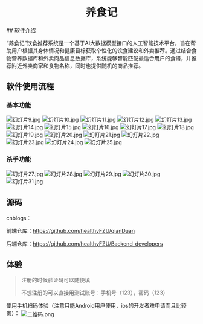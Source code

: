 <h1 style="text-align: center;">养食记</h1>
## 软件介绍

“养食记”饮食推荐系统是一个基于AI大数据模型接口的人工智能技术平台，旨在帮助用户根据其身体情况和健康目标获取个性化的饮食建议和外卖推荐。通过结合食物营养数据库和外卖商品信息数据库，系统能够智能匹配最适合用户的食谱，并推荐附近外卖商家和食物名称，同时也提供随机的商品推荐。

## 软件使用流程

### 基本功能
<img align="center" src="image/幻灯片9.jpg" alt="幻灯片9.jpg"/>
<img align="center" src="image/幻灯片10.jpg" alt="幻灯片10.jpg"/>
<img align="center" src="image/幻灯片11.jpg" alt="幻灯片11.jpg"/>
<img align="center" src="image/幻灯片12.jpg" alt="幻灯片12.jpg"/>
<img align="center" src="image/幻灯片13.jpg" alt="幻灯片13.jpg"/>
<img align="center" src="image/幻灯片14.jpg" alt="幻灯片14.jpg"/>
<img align="center" src="image/幻灯片15.jpg" alt="幻灯片15.jpg"/>
<img align="center" src="image/幻灯片16.jpg" alt="幻灯片16.jpg"/>
<img align="center" src="image/幻灯片17.jpg" alt="幻灯片17.jpg"/>
<img align="center" src="image/幻灯片18.jpg" alt="幻灯片18.jpg"/>
<img align="center" src="image/幻灯片19.jpg" alt="幻灯片19.jpg"/>
<img align="center" src="image/幻灯片20.jpg" alt="幻灯片20.jpg"/>
<img align="center" src="image/幻灯片21.jpg" alt="幻灯片21.jpg"/>
<img align="center" src="image/幻灯片22.jpg" alt="幻灯片22.jpg"/>
<img align="center" src="image/幻灯片23.jpg" alt="幻灯片23.jpg"/>
<img align="center" src="image/幻灯片24.jpg" alt="幻灯片24.jpg"/>
<img align="center" src="image/幻灯片25.jpg" alt="幻灯片25.jpg"/>

### 杀手功能
<img align="center" src="image/幻灯片27.jpg" alt="幻灯片27.jpg"/>
<img align="center" src="image/幻灯片28.jpg" alt="幻灯片28.jpg"/>
<img align="center" src="image/幻灯片29.jpg" alt="幻灯片29.jpg"/>
<img align="center" src="image/幻灯片30.jpg" alt="幻灯片30.jpg"/>
<img align="center" src="image/幻灯片31.jpg" alt="幻灯片31.jpg"/>

## 源码

cnblogs：

前端仓库：https://github.com/healthyFZU/qianDuan

后端仓库：https://github.com/healthyFZU/Backend_developers

## 体验

> 注册的时候验证码可以随便填
>
> 不想注册的可以直接用测试账号：手机号（123），密码（123）

使用手机扫码体验（注意只能Android用户使用，ios的开发者难申请而且比较贵）：
<img align="center" src="image/二维码.png" alt="二维码.png"/>
